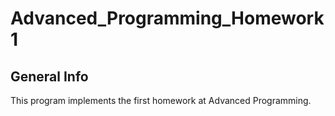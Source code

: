 # Advanced_Programming_Homework1
## General Info 
This program implements the first homework at Advanced Programming.

